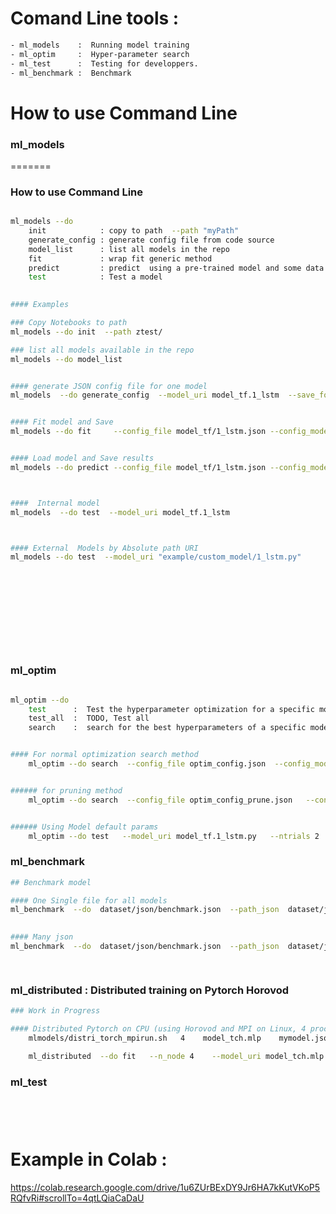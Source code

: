 # Comand Line tools :
```bash
- ml_models    :  Running model training
- ml_optim     :  Hyper-parameter search
- ml_test      :  Testing for developpers.
- ml_benchmark :  Benchmark

```


# How to use Command Line


### ml_models
=======

### How to use Command Line

```bash

ml_models --do  
    init            : copy to path  --path "myPath"
    generate_config : generate config file from code source
    model_list      : list all models in the repo
    fit             : wrap fit generic method
    predict         : predict  using a pre-trained model and some data
    test            : Test a model

    
#### Examples

### Copy Notebooks to path
ml_models --do init  --path ztest/

### list all models available in the repo
ml_models --do model_list  


#### generate JSON config file for one model
ml_models  --do generate_config  --model_uri model_tf.1_lstm  --save_folder "ztest/"


#### Fit model and Save
ml_models --do fit     --config_file model_tf/1_lstm.json --config_mode "test"


#### Load model and Save results
ml_models --do predict --config_file model_tf/1_lstm.json --config_mode "test"



####  Internal model
ml_models  --do test  --model_uri model_tf.1_lstm



#### External  Models by Absolute path URI
ml_models --do test  --model_uri "example/custom_model/1_lstm.py"












```




### ml_optim
```bash

ml_optim --do
    test      :  Test the hyperparameter optimization for a specific model
    test_all  :  TODO, Test all
    search    :  search for the best hyperparameters of a specific model


#### For normal optimization search method
    ml_optim --do search  --config_file optim_config.json  --config_mode "test"


###### for pruning method
    ml_optim --do search  --config_file optim_config_prune.json   --config_mode "test"


###### Using Model default params
    ml_optim --do test   --model_uri model_tf.1_lstm.py   --ntrials 2


```



### ml_benchmark
```bash
## Benchmark model

#### One Single file for all models
ml_benchmark  --do  dataset/json/benchmark.json  --path_json  dataset/json/benchmark_timeseries/test02/model_list.json
     

#### Many json                            
ml_benchmark  --do  dataset/json/benchmark.json  --path_json  dataset/json/benchmark_timeseries/test01/

    
```






### ml_distributed : Distributed training on Pytorch Horovod
```bash
### Work in Progress

#### Distributed Pytorch on CPU (using Horovod and MPI on Linux, 4 processes)  in model_tch/mlp.py
    mlmodels/distri_torch_mpirun.sh   4    model_tch.mlp    mymodel.json

    ml_distributed  --do fit   --n_node 4    --model_uri model_tch.mlp    --model_json mymodel.json


```





### ml_test
```bash





```




# Example in Colab :

https://colab.research.google.com/drive/1u6ZUrBExDY9Jr6HA7kKutVKoP5RQfvRi#scrollTo=4qtLQiaCaDaU






